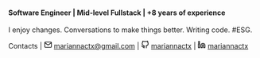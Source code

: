 #### Software Engineer | Mid-level Fullstack | +8 years of experience

I enjoy changes. Conversations to make things better. Writing code. #ESG.

Contacts | <img src="https://raw.githubusercontent.com/mariannactx/cv/gh-pages/assets/mail.svg" width="16"> mariannactx@gmail.com | <img src="https://raw.githubusercontent.com/mariannactx/cv/gh-pages/assets/github.svg" width="16"> [mariannactx](https://github.com/mariannactx) | <img src="https://raw.githubusercontent.com/mariannactx/cv/gh-pages/assets/linkedin.svg" width="16"> [mariannactx](https://linkedin.com/in/mariannactx)

